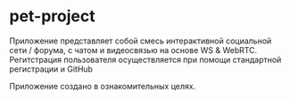 # pet-project

Приложение представляет собой смесь интерактивной социальной сети / форума, с чатом и видеосвязью на основе WS & WebRTC.
Регитстрация пользователя осуществляется при помощи стандартной регистрации и GitHub


Приложение создано в ознакомительных целях.
